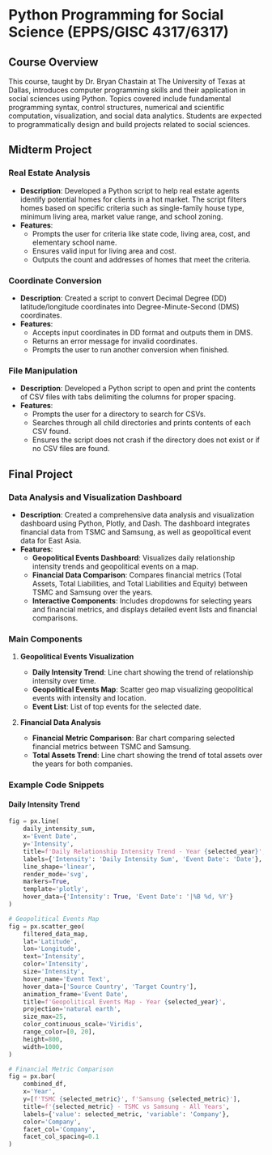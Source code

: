 # Python Programming for Social Science (EPPS/GISC 4317/6317)

## Course Overview

This course, taught by Dr. Bryan Chastain at The University of Texas at Dallas, introduces computer programming skills and their application in social sciences using Python. Topics covered include fundamental programming syntax, control structures, numerical and scientific computation, visualization, and social data analytics. Students are expected to programmatically design and build projects related to social sciences.

## Midterm Project

### Real Estate Analysis
- **Description**: Developed a Python script to help real estate agents identify potential homes for clients in a hot market. The script filters homes based on specific criteria such as single-family house type, minimum living area, market value range, and school zoning.
- **Features**:
  - Prompts the user for criteria like state code, living area, cost, and elementary school name.
  - Ensures valid input for living area and cost.
  - Outputs the count and addresses of homes that meet the criteria.

### Coordinate Conversion
- **Description**: Created a script to convert Decimal Degree (DD) latitude/longitude coordinates into Degree-Minute-Second (DMS) coordinates.
- **Features**:
  - Accepts input coordinates in DD format and outputs them in DMS.
  - Returns an error message for invalid coordinates.
  - Prompts the user to run another conversion when finished.

### File Manipulation
- **Description**: Developed a Python script to open and print the contents of CSV files with tabs delimiting the columns for proper spacing.
- **Features**:
  - Prompts the user for a directory to search for CSVs.
  - Searches through all child directories and prints contents of each CSV found.
  - Ensures the script does not crash if the directory does not exist or if no CSV files are found.

## Final Project

### Data Analysis and Visualization Dashboard
- **Description**: Created a comprehensive data analysis and visualization dashboard using Python, Plotly, and Dash. The dashboard integrates financial data from TSMC and Samsung, as well as geopolitical event data for East Asia.
- **Features**:
  - **Geopolitical Events Dashboard**: Visualizes daily relationship intensity trends and geopolitical events on a map.
  - **Financial Data Comparison**: Compares financial metrics (Total Assets, Total Liabilities, and Total Liabilities and Equity) between TSMC and Samsung over the years.
  - **Interactive Components**: Includes dropdowns for selecting years and financial metrics, and displays detailed event lists and financial comparisons.

### Main Components

1. **Geopolitical Events Visualization**
   - **Daily Intensity Trend**: Line chart showing the trend of relationship intensity over time.
   - **Geopolitical Events Map**: Scatter geo map visualizing geopolitical events with intensity and location.
   - **Event List**: List of top events for the selected date.

2. **Financial Data Analysis**
   - **Financial Metric Comparison**: Bar chart comparing selected financial metrics between TSMC and Samsung.
   - **Total Assets Trend**: Line chart showing the trend of total assets over the years for both companies.

### Example Code Snippets

#### Daily Intensity Trend
```python
fig = px.line(
    daily_intensity_sum,
    x='Event Date',
    y='Intensity',
    title=f'Daily Relationship Intensity Trend - Year {selected_year}',
    labels={'Intensity': 'Daily Intensity Sum', 'Event Date': 'Date'},
    line_shape='linear',
    render_mode='svg',
    markers=True,
    template='plotly',
    hover_data={'Intensity': True, 'Event Date': '|%B %d, %Y'}
)

# Geopolitical Events Map
fig = px.scatter_geo(
    filtered_data_map,
    lat='Latitude',
    lon='Longitude',
    text='Intensity',
    color='Intensity',
    size='Intensity',
    hover_name='Event Text',
    hover_data=['Source Country', 'Target Country'],
    animation_frame='Event Date',
    title=f'Geopolitical Events Map - Year {selected_year}',
    projection='natural earth',
    size_max=25,
    color_continuous_scale='Viridis',
    range_color=[0, 20],
    height=800,
    width=1000,
)

# Financial Metric Comparison
fig = px.bar(
    combined_df,
    x='Year',
    y=[f'TSMC {selected_metric}', f'Samsung {selected_metric}'],
    title=f'{selected_metric} - TSMC vs Samsung - All Years',
    labels={'value': selected_metric, 'variable': 'Company'},
    color='Company',
    facet_col='Company',
    facet_col_spacing=0.1
)
